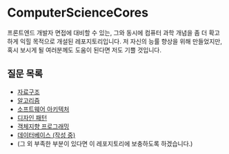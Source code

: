 # ComputerScienceCores
프론트엔드 개발자 면접에 대비할 수 있는, 그와 동시에 컴퓨터 과학 개념을 좀 더 확고하게 익힐 목적으로 개설된 레포지토리입니다. 저 자신의 능률 향상을 위해 만들었지만, 혹시 보시게 될 여러분께도 도움이 된다면 저도 기쁠 것입니다.

## 질문 목록
- [자료구조](https://github.com/kuman514/ComputerScienceCores/blob/main/data-structure/readme.md)
- [알고리즘](https://github.com/kuman514/ComputerScienceCores/blob/main/algorithm/readme.md)
- [소프트웨어 아키텍처](https://github.com/kuman514/ComputerScienceCores/blob/main/software-architecture/readme.md)
- [디자인 패턴](https://github.com/kuman514/ComputerScienceCores/blob/main/design-pattern/readme.md)
- [객체지향 프로그래밍](https://github.com/kuman514/ComputerScienceCores/blob/main/object-oriented-programming/readme.md)
- [데이터베이스 (작성 중)](https://github.com/kuman514/ComputerScienceCores/blob/main/database/readme.md)
- (그 외 부족한 부분이 있다면 이 레포지토리에 보충하도록 하겠습니다.)
